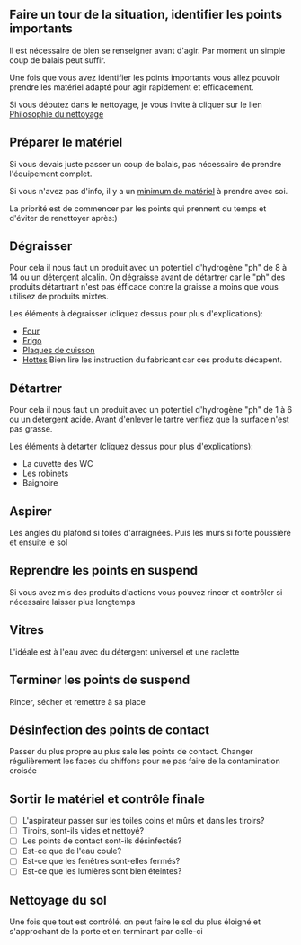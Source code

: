 ## Faire un tour de la situation, identifier les points importants
Il est nécessaire de bien se renseigner avant d'agir. Par moment un simple coup de balais peut suffir. 

Une fois que vous avez identifier les points importants vous allez pouvoir prendre les matériel adapté pour agir rapidement et efficacement. 

Si vous débutez dans le nettoyage, je vous invite à cliquer sur le lien [Philosophie du nettoyage](notes/nettoyage/philosophieNettoyage.md)

## Préparer le matériel
Si vous devais juste passer un coup de balais, pas nécessaire de prendre l'équipement complet.

Si vous n'avez pas d'info, il y a un [minimum de matériel](notes/nettoyage/listeMaterielNettoyage.md) à prendre avec soi.

La priorité est de commencer par les points qui prennent du temps et d'éviter de renettoyer après:)

## Dégraisser
Pour cela il nous faut un produit avec un potentiel d'hydrogène "ph" de 8 à 14 ou un détergent alcalin. On dégraisse avant de détartrer car le "ph" des produits détartrant n'est pas éfficace contre la graisse a moins que vous utilisez de produits mixtes.

Les éléments à dégraisser (cliquez dessus pour plus d'explications):
- [Four](notes/nettoyage/zones%20et%20matériaux/four.md)
- [Frigo](notes/nettoyage/zones%20et%20matériaux/frigo.md)
- [Plaques de cuisson](notes/nettoyage/zones%20et%20matériaux/plaquesCuisson.md)
- [Hottes](notes/nettoyage/zones%20et%20matériaux/hotteCuisine.md)
Bien lire les instruction du fabricant car ces produits décapent.

## Détartrer
Pour cela il nous faut un produit avec un potentiel d'hydrogène "ph" de 1 à 6 ou un détergent acide. Avant d'enlever le tartre verifiez que la surface n'est pas grasse.

Les éléments à détarter (cliquez dessus pour plus d'explications):
- La cuvette des WC
- Les robinets
- Baignoire

## Aspirer
Les angles du plafond si toiles d'arraignées. Puis les murs si forte poussière et ensuite le sol

## Reprendre les points en suspend
Si vous avez mis des produits d'actions vous pouvez rincer et contrôler si nécessaire laisser plus longtemps

## Vitres
L'idéale est à l'eau avec du détergent universel et une raclette

## Terminer les points de suspend
Rincer, sécher et remettre à sa place

## Désinfection des points de contact
Passer du plus propre au plus sale les points de contact. Changer régulièrement les faces du chiffons pour ne pas faire de la contamination croisée

## Sortir le matériel et contrôle finale
- [ ] L'aspirateur passer sur les toiles coins et mûrs et dans les tiroirs?
- [ ] Tiroirs, sont-ils vides et nettoyé?
- [ ] Les points de contact sont-ils désinfectés?
- [ ] Est-ce que de l'eau coule?
- [ ] Est-ce que les fenêtres sont-elles fermés?
- [ ] Est-ce que les lumières sont bien éteintes?

## Nettoyage du sol
Une fois que tout est contrôlé. on peut faire le sol du plus éloigné et s'approchant de la porte et en terminant par celle-ci

